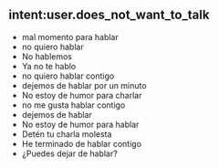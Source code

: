 ## intent:user.does_not_want_to_talk
- mal momento para hablar
- no quiero hablar
- No hablemos
- Ya no te hablo
- no quiero hablar contigo
- dejemos de hablar por un minuto
- No estoy de humor para charlar
- no me gusta hablar contigo
- dejemos de hablar
- No estoy de humor para hablar
- Detén tu charla molesta
- He terminado de hablar contigo
- ¿Puedes dejar de hablar?
